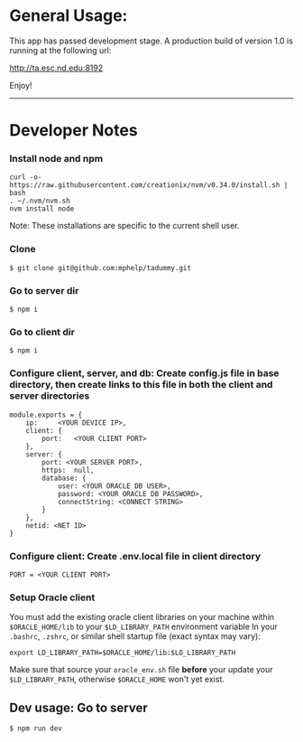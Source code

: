 # General Usage:
This app has passed development stage. A production build of version 1.0 is running at the following url:

http://ta.esc.nd.edu:8192

Enjoy!

---------

# Developer Notes

### Install node and npm
```
curl -o- https://raw.githubusercontent.com/creationix/nvm/v0.34.0/install.sh | bash
. ~/.nvm/nvm.sh
nvm install node
```
Note: These installations are specific to the current shell user.
### Clone
```
$ git clone git@github.com:mphelp/tadummy.git
```
### Go to server dir
```
$ npm i
```
### Go to client dir
```
$ npm i
```
### Configure client, server, and db: Create **config.js** file in base directory, then create links to this file in both the client and server directories
```
module.exports = {
    ip:     <YOUR DEVICE IP>,
    client: {
        port:   <YOUR CLIENT PORT>
    },
    server: {
        port: <YOUR SERVER PORT>,
        https:  null,
        database: {
            user: <YOUR ORACLE DB USER>,
            password: <YOUR ORACLE DB PASSWORD>,
            connectString: <CONNECT STRING>
        }
    },
    netid: <NET ID>
}
```
### Configure client: Create .env.local file in client directory
```
PORT = <YOUR CLIENT PORT>
```
### Setup Oracle client
You must add the existing oracle client libraries on your machine within `$ORACLE_HOME/lib` to your `$LD_LIBRARY_PATH` environment variable
In your `.bashrc`, `.zshrc`, or similar shell startup file (exact syntax may vary):
```
export LD_LIBRARY_PATH=$ORACLE_HOME/lib:$LD_LIBRARY_PATH
```
Make sure that source your `oracle_env.sh` file **before** your update your `$LD_LIBRARY_PATH`, otherwise `$ORACLE_HOME` won't yet exist.


## Dev usage: Go to server
```
$ npm run dev
```
